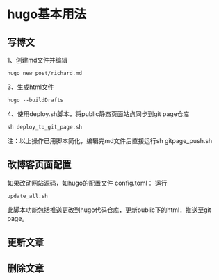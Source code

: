 # hugo基本用法
## 写博文
1、创建md文件并编辑
```
hugo new post/richard.md
```

3、生成html文件
```
hugo --buildDrafts
```

4、使用deploy.sh脚本，将public静态页面站点同步到git page仓库
```
sh deploy_to_git_page.sh
```
注：以上操作已用脚本简化，编辑完md文件后直接运行sh gitpage_push.sh


## 改博客页面配置
如果改动网站源码，如hugo的配置文件 config.toml：
运行 
```
update_all.sh
```
此脚本功能包括推送更改到hugo代码仓库，更新public下的html，推送至git page。

## 更新文章


## 删除文章